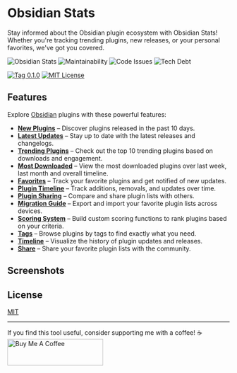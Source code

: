 # Obsidian Stats

Stay informed about the Obsidian plugin ecosystem with Obsidian Stats! Whether you're tracking trending plugins, new releases, or your personal favorites, we've got you covered.

![Obsidian Stats](https://user-images.githubusercontent.com/2135089/154796362-e80a56b4-1f0f-451b-8bf3-3ed435c6b23f.png)
![Maintainability](https://img.shields.io/codeclimate/maintainability-percentage/ganesshkumar/obsidian-plugins-stats-ui)
![Code Issues](https://img.shields.io/codeclimate/issues/ganesshkumar/obsidian-plugins-stats-ui?label=code%3Aissues)
![Tech Debt](https://img.shields.io/codeclimate/tech-debt/ganesshkumar/obsidian-plugins-stats-ui)

[![Tag 0.1.0](https://img.shields.io/badge/tag-0.1.0-blue)](https://github.com/ganesshkumar/obsidian-plugins-stats-ui)
[![MIT License](https://img.shields.io/github/license/ganesshkumar/obsidian-plugins-stats-ui)](LICENSE)


## Features

Explore [Obsidian](https://obsidian.md) plugins with these powerful features:

- **[New Plugins](https://www.obsidianstats.com/new)** – Discover plugins released in the past 10 days.
- **[Latest Updates](https://www.obsidianstats.com/updates)** – Stay up to date with the latest releases and changelogs.
- **[Trending Plugins](https://www.obsidianstats.com/trending)** – Check out the top 10 trending plugins based on downloads and engagement.
- **[Most Downloaded](https://obsidianstats.com/most-downloaded)** – View the most downloaded plugins over last week, last month and overall timeline.
- **[Favorites](https://www.obsidianstats.com/favorites)** – Track your favorite plugins and get notified of new updates.
- **[Plugin Timeline](https://www.obsidianstats.com/timeline)** – Track additions, removals, and updates over time.
- **[Plugin Sharing](https://obsidianstats.com/share)** – Compare and share plugin lists with others.
- **[Migration Guide](https://www.obsidianstats.com/migrate)** – Export and import your favorite plugin lists across devices.
- **[Scoring System](https://www.obsidianstats.com/scorer)** – Build custom scoring functions to rank plugins based on your criteria.
- **[Tags](https://www.obsidianstats.com/tags)** – Browse plugins by tags to find exactly what you need.
- **[Timeline](https://www.obsidianstats.com/timeline)** – Visualize the history of plugin updates and releases.
- **[Share](https://www.obsidianstats.com/share)** – Share your favorite plugin lists with the community.

## Screenshots


## License

[MIT](LICENSE)

---

If you find this tool useful, consider supporting me with a coffee! ☕  
<a href="https://www.buymeacoffee.com/ganesshkumar" target="_blank"><img src="https://cdn.buymeacoffee.com/buttons/v2/default-yellow.png" alt="Buy Me A Coffee" style="height: 60px !important;width: 217px !important;" ></a>
